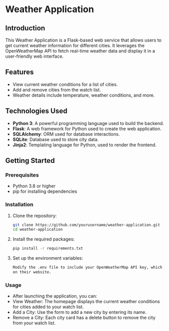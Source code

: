 # Weather Application

## Introduction
This Weather Application is a Flask-based web service that allows users to get current weather information for different cities. It leverages the OpenWeatherMap API to fetch real-time weather data and display it in a user-friendly web interface.

## Features
- View current weather conditions for a list of cities.
- Add and remove cities from the watch list.
- Weather details include temperature, weather conditions, and more.

## Technologies Used
- **Python 3**: A powerful programming language used to build the backend.
- **Flask**: A web framework for Python used to create the web application.
- **SQLAlchemy**: ORM used for database interactions.
- **SQLite**: Database used to store city data.
- **Jinja2**: Templating language for Python, used to render the frontend.

## Getting Started

### Prerequisites
- Python 3.8 or higher
- pip for installing dependencies

### Installation
1. Clone the repository:
   ```bash
   git clone https://github.com/yourusername/weather-application.git
   cd weather-application
2. Install the required packages:
   ```bash
   pip install -r requirements.txt
3. Set up the environment variables:
   ```bash
   Modify the .env file to include your OpenWeatherMap API key, which is free
   on their website.

### Usage
- After launching the application, you can:
- View Weather: The homepage displays the current weather conditions for cities added to your watch list.
- Add a City: Use the form to add a new city by entering its name.
- Remove a City: Each city card has a delete button to remove the city from your watch list.
